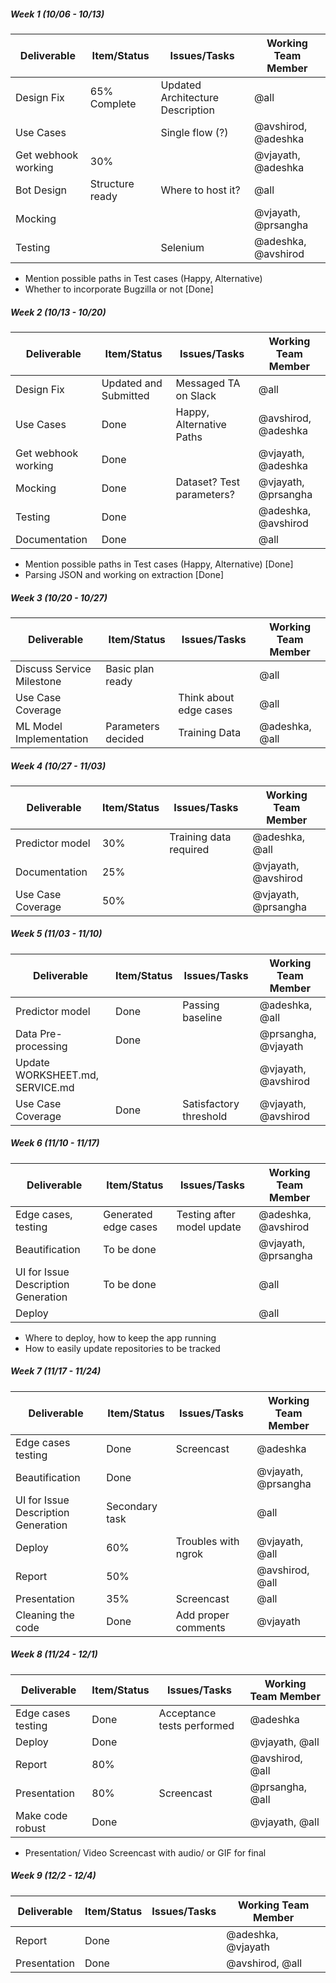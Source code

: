 ##### Week 1 (10/06 - 10/13)

| Deliverable   | Item/Status   |  Issues/Tasks | Working Team Member
| ------------- | ------------  |  ------------ | ---------------
| Design Fix | 65% Complete | Updated Architecture Description | @all
| Use Cases | &nbsp; | Single flow (?) | @avshirod, @adeshka
| Get webhook working | 30% | &nbsp; | @vjayath, @adeshka
| Bot Design | Structure ready | Where to host it? | @all
| Mocking | &nbsp; | &nbsp; | @vjayath, @prsangha
| Testing | &nbsp; | Selenium | @adeshka, @avshirod

* Mention possible paths in Test cases (Happy, Alternative)
* Whether to incorporate Bugzilla or not [Done]


##### Week 2 (10/13 - 10/20)

| Deliverable   | Item/Status   |  Issues/Tasks | Working Team Member
| ------------- | ------------  |  ------------ | ---------------
| Design Fix | Updated and Submitted | Messaged TA on Slack | @all
| Use Cases | Done | Happy, Alternative Paths | @avshirod, @adeshka
| Get webhook working | Done | &nbsp; | @vjayath, @adeshka
| Mocking | Done | Dataset? Test parameters? | @vjayath, @prsangha
| Testing | Done | &nbsp; | @adeshka, @avshirod
| Documentation | Done | &nbsp; | @all

* Mention possible paths in Test cases (Happy, Alternative) [Done]
* Parsing JSON and working on extraction [Done]


##### Week 3 (10/20 - 10/27)

| Deliverable   | Item/Status   |  Issues/Tasks | Working Team Member
| ------------- | ------------  |  ------------ | ---------------
| Discuss Service Milestone | Basic plan ready | &nbsp; | @all
| Use Case Coverage | &nbsp; | Think about edge cases | @all
| ML Model Implementation | Parameters decided | Training Data | @adeshka, @all


##### Week 4 (10/27 - 11/03)

| Deliverable   | Item/Status   |  Issues/Tasks | Working Team Member
| ------------- | ------------  |  ------------ | ---------------
| Predictor model | 30% | Training data required | @adeshka, @all
| Documentation | 25% | &nbsp; | @vjayath, @avshirod
| Use Case Coverage | 50% | &nbsp; | @vjayath, @prsangha


##### Week 5 (11/03 - 11/10)

| Deliverable   | Item/Status   |  Issues/Tasks | Working Team Member
| ------------- | ------------  |  ------------ | ---------------
| Predictor model | Done | Passing baseline | @adeshka, @all
| Data Pre-processing | Done | &nbsp; | @prsangha, @vjayath
| Update WORKSHEET.md, SERVICE.md | &nbsp; | &nbsp; | @vjayath, @avshirod
| Use Case Coverage | Done | Satisfactory threshold | @vjayath, @avshirod


##### Week 6 (11/10 - 11/17)

| Deliverable   | Item/Status   |  Issues/Tasks | Working Team Member
| ------------- | ------------  |  ------------ | ---------------
| Edge cases, testing | Generated edge cases | Testing after model update | @adeshka, @avshirod
| Beautification | To be done | &nbsp; | @vjayath, @prsangha
| UI for Issue Description Generation | To be done | &nbsp; | @all
| Deploy | &nbsp; | &nbsp; | @all

* Where to deploy, how to keep the app running
* How to easily update repositories to be tracked


##### Week 7 (11/17 - 11/24)

| Deliverable   | Item/Status   |  Issues/Tasks | Working Team Member
| ------------- | ------------  |  ------------ | ---------------
| Edge cases testing | Done | Screencast | @adeshka
| Beautification | Done | &nbsp; | @vjayath, @prsangha
| UI for Issue Description Generation | Secondary task | &nbsp; | @all
| Deploy | 60% | Troubles with ngrok | @vjayath, @all
| Report | 50% | &nbsp; | @avshirod, @all
| Presentation | 35% | Screencast | @all
| Cleaning the code | Done | Add proper comments | @vjayath


##### Week 8 (11/24 - 12/1)

| Deliverable   | Item/Status   |  Issues/Tasks | Working Team Member
| ------------- | ------------  |  ------------ | ---------------
| Edge cases testing | Done | Acceptance tests performed | @adeshka
| Deploy | Done | &nbsp; | @vjayath, @all
| Report | 80% | &nbsp; | @avshirod, @all
| Presentation | 80% | Screencast | @prsangha, @all
| Make code robust | Done | &nbsp; | @vjayath, @all

* Presentation/ Video Screencast with audio/ or GIF for final

##### Week 9 (12/2 - 12/4)

| Deliverable   | Item/Status   |  Issues/Tasks | Working Team Member
| ------------- | ------------  |  ------------ | ---------------
| Report | Done | &nbsp; |  @adeshka, @vjayath
| Presentation | Done | &nbsp; | @avshirod, @all

